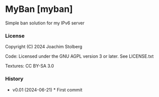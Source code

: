 # MyBan [myban]

Simple ban solution for my IPv6 server


### License

Copyright (C) 2024 Joachim Stolberg

Code: Licensed under the GNU AGPL version 3 or later. See LICENSE.txt

Textures: CC BY-SA 3.0


### History

- v0.01 (2024-06-21) * First commit





